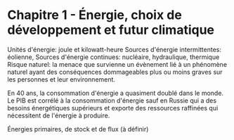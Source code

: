 
# Chapitre 1 - Énergie, choix de développement et futur climatique

Unités d'énergie: joule et kilowatt-heure
Sources d'énergie intermittentes: éolienne, 
Sources d'énergie continues: nucléaire, hydraulique, thermique
Risque naturel: la menace que survienne un évènement lié à un phénomène naturel ayant des conséquences dommageables plus ou moins graves sur les personnes et leur environnement.  

En 40 ans, la consommation d'énergie a quasiment doublé dans le monde. Le PIB est corrélé à la consommation d'énergie sauf en Russie qui a des besoins énergétiques supérieurs et exporte des ressources raffinées qui nécessitent de l'énergie à produire. 

Énergies primaires, de stock et de flux (à définir) 
<!--stackedit_data:
eyJoaXN0b3J5IjpbNjM3Njg0NDkwLC01NzgzMjA2NDYsLTE0Nz
kzNTcwNDMsLTk3NzEyOTEyN119
-->